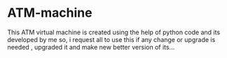 # ATM-machine
This ATM virtual machine is created using the help of python code and its developed by me so, i request all to use this if any change or upgrade is needed , upgraded it and make new better version of its...

